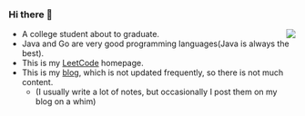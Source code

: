 ### Hi there 👋

<img align="right" src="https://github-readme-stats-ruby-one.vercel.app/api?username=WeiLaiR&show_icons=true&theme=vue">

<!-- <img  src="https://github-readme-stats-ruby-one.vercel.app/api/top-langs/?username=WeiLaiR&layout=compact&hide_border=true&langs_count=10" alt="WeiLai's Most used languages"> -->

* A college student about to graduate.
* Java and Go are very good programming languages(Java is always the best).
* This is my [LeetCode](https://leetcode.cn/u/weilai-/) homepage.
* This is my [blog](https://baiblog.top), which is not updated frequently, so there is not much content.
  * (I usually write a lot of notes, but occasionally I post them on my blog on a whim)









